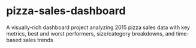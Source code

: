 # pizza-sales-dashboard
A visually-rich dashboard project analyzing 2015 pizza sales data with key metrics, best and worst performers, size/category breakdowns, and time-based sales trends
